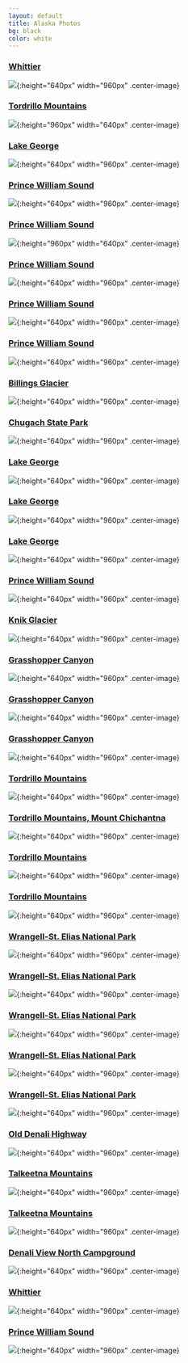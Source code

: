 ```yaml
---
layout: default
title: Alaska Photos
bg: black
color: white
---
```


<meta property="og:image" content="https://lh3.googleusercontent.com/oi7WnnOsuw3k5XKpW2_v8H2JiRpqyDqXNKIzgk1eQ33wjirj3y01t4WazZti0EVi8vhFxYVc4JwhaieLNjwDYazNa9EV_G7GbEOLofitQj8uZ3xHitU_cMtCMkK2T_9L_MjiMuRjeSg=w2400" />

### [Whittier](https://earth.app.goo.gl/x9SJ8R)
![](https://lh3.googleusercontent.com/dBBYbtFKugEryASHe_yJ10_MTaE50-H2Ta1LinxpWJCfMrhFknVMssLPBTEVqGBHnNqp04-Ea9x2Seu8SSjXlgwmy6B3b7so6MH_skkA_Hda4OwGScloActEd-EqsRrwkGxKd0u0-eA=w2400){:height="640px" width="960px" .center-image}

### [Tordrillo Mountains](https://earth.app.goo.gl/oAazVY)
![](https://lh3.googleusercontent.com/CkKIzjLmHdfA60OC5arzM21SanBTRr4NAEk_6qtSlUfCGO8JHc0RuOxduVVmXq1nsZtxLvPbDc7Fbma6_f51tRGYa3QoegHStFCYV0CCdx3P1bWappXX2NZXWxNAtJoX_q_89rchOPU=w2400){:height="960px" width="640px" .center-image}

### [Lake George](https://earth.app.goo.gl/JXXJbu)
![](https://lh3.googleusercontent.com/ucYh_g4ITYQFpl2Kf7_dPiRIt1xlXxzVgmGRWtVyz-cviW4g1fnSfBY4ZlvgSdfLkYr8PvyxZnTmpE_BRaTj_W8grm5FVo3Gt-A7Dm3YRlGXzxy95N4WAeUK38r3BiVSvyAgKhi702I=w2400){:height="640px" width="960px" .center-image}

### [Prince William Sound](https://earth.app.goo.gl/APrMwk)
![](https://lh3.googleusercontent.com/S3fMeuiiyhLIcZPxCMzbu86LIwXraIRu9rJpkj0pSwr0X01u3NQwMcuoNJyvYO64xnKl-gIfnMsWhhjKB3ku1OmyuIKldSqaMkvpaSCCM_TT_mwZa1d0F80749rUNqQbxSzYSSGXvfQ=w2400){:height="640px" width="960px" .center-image}

### [Prince William Sound](https://earth.app.goo.gl/APrMwk)
![](https://lh3.googleusercontent.com/zeojBi300EZfxmafbI5BxZOLl_DxdeqeBQ0XYCa10r4Rb12HTMYamBdV4BYwOeooIuKK92f6l46zvxI-2OsSdBwrK2CjsyAC-RjEo_E1ul-d3ZtU5gWWmcFwLLUk3C5D0_Om6eJ5Wpc=w2400){:height="960px" width="640px" .center-image}

### [Prince William Sound](https://earth.app.goo.gl/APrMwk)
![](https://lh3.googleusercontent.com/sg9cHmhIKj891teXRYXsfBMSoxs6hQLXVgl0L7b8gqxZNUhV8_2x-87mlMkvgPzqSqk4XSuQXffVGu-Qp_cUJJyg1jY0Htf3QoK8BB6OTZlghf4DUFfwgSEpkaBG3U2Z5C9J2ItPTf0=w2400){:height="640px" width="960px" .center-image}

### [Prince William Sound](https://earth.app.goo.gl/APrMwk)
![](https://lh3.googleusercontent.com/tGm_2TGGEt_m88Q-fEJxMiuVHGYKsHRoTSJwg8-CNWa02ZxTVfBpbR-VTup-JLpSgFMkPzSUYzeqvve0fr3bAOgeybHwO01xex2rpT4oMeQqBC4XJaQT4zRGOI2VdthfrgRkHZRNpII=w2400){:height="640px" width="960px" .center-image}

### [Prince William Sound](https://earth.app.goo.gl/APrMwk)
![](https://lh3.googleusercontent.com/tlUAzdeXnyhI-bcqAE6INHTjP_AVMehNbbc1--HN_2nllZe3AUAnVc2dniI_d0nzZblQB4XbPewzeHYhUA6-jH6yO2C5EJame0fFoe6TauM4vjkXv9rZ7vnRvFLHeZBuUPnRUnUBo0s=w2400){:height="640px" width="960px" .center-image}

### [Billings Glacier](https://earth.app.goo.gl/8w9f9W)
![](https://lh3.googleusercontent.com/HtgA5YMtB86dP58u1uUnctlHESw5ebhdXMMz_VWFlt6hKSxT5kBTK6ex48poKCFSxdifoSbHV2wgDbH1A_YfurQ2Fmj2Kp7rfhubWrmNrHn5X4jnh6gDW6wPt82d2LxuHyplJ4b5vLs=w2400){:height="640px" width="960px" .center-image}

### [Chugach State Park](https://earth.app.goo.gl/DDDGan)
![](https://lh3.googleusercontent.com/dok6gOOW0W12YH9oCL_KYI9-OCZdIP2A2XGQnmSelB78I1euS0zBZHA2me0MMfJYzrZD5_zLpnmlLweihaX03JyCfKzMq1wLz95K2YdX6K9nPwCIOe3-fnYmiFh3wk3SBr3pP2CnY_8=w2400){:height="640px" width="960px" .center-image}

### [Lake George](https://earth.app.goo.gl/JXXJbu)
![](https://lh3.googleusercontent.com/3FCw1vwmx8nS8nYywto2dfY5tSSXcQaJIo2icaKQAKy7j0rP_XM1wVpz6djoxIEEEbHeSf9ciE2K_oZVToAIsNfVQlQVM_5T7Y6jZYdnzKtFkadXC5HMWxWKYIqfBfdLg2_os5La_cw=w2400){:height="640px" width="960px" .center-image}

### [Lake George](https://earth.app.goo.gl/JXXJbu)
![](https://lh3.googleusercontent.com/66cSAeSBJEAsalAlUqoQZ0g1qP9wjj191cgPSKttWapRe50D260Ma3XQy1ixByjQnhFO-nRTVv-j4RLxqaCz1BAHIo7iwxGMGpgJkoLw0HY0ae26MnlpFEOjhEz5YMuthpZLpnaQqko=w2400){:height="640px" width="960px" .center-image}

### [Lake George](https://earth.app.goo.gl/JXXJbu)
![](https://lh3.googleusercontent.com/288oPHX8iaocldqd7FUayrYLdLaJnUPvZ4tEAMpQdl7S-KFpZ7YxYdtAIRtpo1WbyBRMv0aYiiGg_BaxyuBVTffEIBj1IHVrVCbjvjGcRafg1gYbpryOSCi3Uvi0Rf1xx_xYPCdr3bo=w2400){:height="640px" width="960px" .center-image}

### [Prince William Sound](https://earth.app.goo.gl/APrMwk)
![](https://lh3.googleusercontent.com/mFf260mAynocPUiTfHCtYiB_qf9OPRoFYud1pfetAbVO0KgD13xbCvWh4R7lzlA2du2q-xUi6sIogVuDNkEd1RQP2uRIJqYbKhR4b8ruDsIkMWiqhLqRVEETdLVBPJoSLgioplY1QfA=w2400){:height="640px" width="960px" .center-image}

### [Knik Glacier](https://earth.app.goo.gl/KsJsmj)
![](https://lh3.googleusercontent.com/2ImNxzIZDyiPU173TnxkBph997v3KIlMNcUzHnhP802tIXIk2x7k4zYRQFtj2kPw0ZDfT8yz7-mfrRNKjxIHJ5hoDnpHWXcOTNjThZq73iRDz57jbMBH3H_IndU0bo_nTMk2-ml8aZ0=w2400){:height="640px" width="960px" .center-image}

### [Grasshopper Canyon](https://earth.app.goo.gl/cqJuzE)
![](https://lh3.googleusercontent.com/h2h0VZ6H-a7nUd1bNn_HJ57pkfU6m-zQEHnwJBkfJhUsR6WrqcYIfWe5-2LbT670RVi0BrfkkCpixRT9i-L45ISrkaKqzn2byPTqGpY2rGAmbmQfjQ9EZggjAfx8_wX2zqiK822yR3c=w2400){:height="640px" width="960px" .center-image}

### [Grasshopper Canyon](https://earth.app.goo.gl/cqJuzE)
![](https://lh3.googleusercontent.com/wjwLb8t94ucMe2EUVBuBViC_YgtNJ8HVLlfXMBzbi5o49n3k_KeNs6ot8M8tQq-w31ZL8mWubGflwAlUXaoLaE7I0zuWv1lRwtkT7lJBIgwGvicBdgX1bXpN8G6O2PJHGXcQ9LF0Ub4=w2400){:height="640px" width="960px" .center-image}

### [Grasshopper Canyon](https://earth.app.goo.gl/cqJuzE)
![](https://lh3.googleusercontent.com/SBNQsAgoXJ6Qi94u12ShxgeZGMwstJGSWrzHLMRHYj608QK0RE8hk88X27h3PTZuUEJdYqBuYu7dUZad44OJTcyavyFNG60w1ogUzgp9f5vV147kaln-GIgCee6FEG4XVeISCijO89c=w2400){:height="640px" width="960px" .center-image}

### [Tordrillo Mountains](https://earth.app.goo.gl/oAazVY)
![](https://lh3.googleusercontent.com/qMkQWYIrRzKE9XFp3tzYVkfaxSK50ezF5tA7oVcetS78uBSKj9cUsC4gH5aA9h8MSusBs8o8WymZtQlFCr-Tw83Qs4xzCxf36dWd8aRO-PFH2A0wHo_mX8Ylo8E1qp5e-ACzkuyhtNQ=w2400){:height="640px" width="960px" .center-image}

### [Tordrillo Mountains, Mount Chichantna](https://earth.app.goo.gl/oAazVY)
![](https://lh3.googleusercontent.com/KAcy2q6eWfQqvQOTbtmAesISMS561bkLGW1wrJ1-BQMWFPG3x9lzEcT-Nr9NOrR9URUGdrs2ApdqfNzCki6Nxb23YxwZR-aGHtpEbiJM-B-G60TCxWEMC5ztspDNt_fJQFz1ue0SftI=w2400){:height="640px" width="960px" .center-image}

### [Tordrillo Mountains](https://earth.app.goo.gl/oAazVY)
![](https://lh3.googleusercontent.com/D4o2UcT98K3KdHUC57jxC-veZJh_h1BD5AgTbIOzaKXMj54ndS4O3kLfs4lPp10oiUxfXLSLiRTfJjnejgLoGYHduZPl9B83RHqt9J_1DBo8FlPiTjmpH1lQuNxuhUTWYB7cDOIuyuU=w2400){:height="640px" width="960px" .center-image}

### [Tordrillo Mountains](https://earth.app.goo.gl/oAazVY)
![](https://lh3.googleusercontent.com/pk-NlkQQq6WSdopZj-Xico1duB6tehqmMqdlZHMyOJOvYQmsnrLCWNR0yiaFWR0eZABWsyWGM4Z89xu4CnWQTl_5fRMvUmfrJDXD6qpnIizbUHI--PnhnWrtI-sen62hkNe3CF88UaA=w2400){:height="640px" width="960px" .center-image}

### [Wrangell-St. Elias National Park](https://earth.app.goo.gl/1qMbsQ)
![](https://lh3.googleusercontent.com/e5J0DHmA5azO7v3KUuk9iz6tteq2ogs_qQdaLkHTgUaT2bcHfAG26SbzUraTWg5bfj2Xkua4LBrL7HSz7q6O9Ki9Is7t6gAlsPnLyOO361ud6u45qnj84_vMUlKW50Jkd-lV8GnOfog=w2400){:height="640px" width="960px" .center-image}

### [Wrangell-St. Elias National Park](https://earth.app.goo.gl/1qMbsQ)
![](https://lh3.googleusercontent.com/WHQuT87-Gp30_bvUWyqmBy6au4BOR3z2s4se99prqoKwR2RCKaEID8OdGl00h2jvNXalH-NcGsIXlk8yVRL7O-hlWoiRtK-JxtE9r2Lnv-ZOcXopL1DrTqXYaW2nJHIdwXjm2ajwFJk=w2400){:height="640px" width="960px" .center-image}

### [Wrangell-St. Elias National Park](https://earth.app.goo.gl/1qMbsQ)
![](https://lh3.googleusercontent.com/-MJXwe9VQP0V9VbjhDvSPstrteKI47mEvQsIedQ822uhh1QvXJbeGLaSX0w0G9svuUX28hNz_tG4Wkn5Enxe4t_HQqVU6HTkOpWisrZaZXiPRmKom4h8KBjbYpeLOrKoSexBSSV8t4c=w2400){:height="640px" width="960px" .center-image}

### [Wrangell-St. Elias National Park](https://earth.app.goo.gl/1qMbsQ)
![](https://lh3.googleusercontent.com/osZ21ZZRtgqsEPL4DdfVCETBaVX4qY66XqCZsEQPgPlyXa0pbeFLcaQwUoYSypl3bSwJoeXY_H_6NQrPh0_vGjv12K0YXArBFrg9IDOJZapj-w6xurZXD3bq41a2eGZZP9SilXiPtiw=w2400){:height="640px" width="960px" .center-image}

### [Wrangell-St. Elias National Park](https://earth.app.goo.gl/1qMbsQ)
![](https://lh3.googleusercontent.com/0Z_0f_POcidBrmvWDQkWb6f0eyHbwlxpJVG9jEBMi1RuucknLqJBwOUhF-zryt0t_hq0NuXDWEHjB9M1NWDKdKZqyPEIrG8c9yovoQsA3_1XeblBOpnrgRATHNSz_7fxAPRjJdKaPXE=w2400){:height="640px" width="960px" .center-image}

### [Old Denali Highway](https://earth.app.goo.gl/h6vJNu)
![](https://lh3.googleusercontent.com/kb6zA9BB3ZecuMAjrmaOMHnGp8aeby6MQpIv8ESPrCB4bjb1dWQ9p-jOzTRfZKPAt5hG4JpqC-kbFkimnzP55-dY7WYthg8p6cEMhJED0t23L81yYVr5dM4VFb9iegaYZLD7AiENLSU=w2400){:height="640px" width="960px" .center-image}

### [Talkeetna Mountains](https://earth.app.goo.gl/U9RNpj)
![](https://lh3.googleusercontent.com/oi7WnnOsuw3k5XKpW2_v8H2JiRpqyDqXNKIzgk1eQ33wjirj3y01t4WazZti0EVi8vhFxYVc4JwhaieLNjwDYazNa9EV_G7GbEOLofitQj8uZ3xHitU_cMtCMkK2T_9L_MjiMuRjeSg=w2400){:height="640px" width="960px" .center-image}

### [Talkeetna Mountains](https://earth.app.goo.gl/U9RNpj)
![](https://lh3.googleusercontent.com/s5Pt8VUaiL-XcWXe0-ChXdBCcGki0TPElHfRCrNO19q3JG-X3ZjY2C8VR3IvN5SCGuRC10TaOlGcV3S6lT11CALGpYMG5AUR9w2LNNyCBR9xtNo0Muq4rByKD1HEhn9Td9gLGnm0Lp0=w2400){:height="640px" width="960px" .center-image}

### [Denali View North Campground](https://earth.app.goo.gl/HRUCNv)
![](https://lh3.googleusercontent.com/csQpPJUclSHPTsNYjHFE7gJe36pcQlfBCglSdqGL-NPaYx1zd7dGzukaFyiOqYcap2ZeWcVJKrzCgQJeARZqkg_JtjDapVy6a6x_93qUR8JOoCTzE9WpduObi-H7VwEJQMMJq4oUPRo=w2400){:height="640px" width="960px" .center-image}

### [Whittier](https://earth.app.goo.gl/x9SJ8R)
![](https://lh3.googleusercontent.com/5dVs-nrJNfocK6QLx327UWnUxqInjUlrFdjLm2AvSDrx7htpSPtuSAWjMw080At6_bBKdZ-V-M2dNuTQxFpX8dZCUkHt7Z4MO6mAPMaPQuyHyRi_7DWougPf8TtAJzHYuCevosDXLHI=w2400){:height="640px" width="960px" .center-image}

### [Prince William Sound](https://earth.app.goo.gl/APrMwk)
![](https://lh3.googleusercontent.com/S_C1Wj2nJvRsglciXHg5udMuKaeu1OzqfJMkHudHuDBSsy0g57x0OLHL41brw6f3D6sskz91aQ4YrABrHPLJHmw1lzJQIKVcE6HsttSocGeAu-B0XSBN3WwD6sAEokma5h2vrHZMNh0=w2400){:height="640px" width="960px" .center-image}
